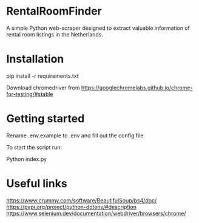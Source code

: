 # RentalRoomFinder
A simple Python web-scraper designed to extract valuable information of rental room listings in the Netherlands.


# Installation

pip install -r requirements.txt

Download chromedriver from 
https://googlechromelabs.github.io/chrome-for-testing/#stable


# Getting started

Rename .env.example to .env and fill out the config file


To start the script run:

Python index.py


# Useful links

https://www.crummy.com/software/BeautifulSoup/bs4/doc/
https://pypi.org/project/python-dotenv/#description
https://www.selenium.dev/documentation/webdriver/browsers/chrome/
